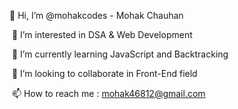 👋 Hi, I’m @mohakcodes - Mohak Chauhan

 👀 I’m interested in DSA & Web Development

 🌱 I’m currently learning JavaScript and Backtracking

 💫 I’m looking to collaborate in Front-End field

 📫 How to reach me : [mohak46812@gmail.com](mailto:mohak46812@gmail.com)

<!---
mohakcodes/mohakcodes is a ✨ special ✨ repository because its `README.md` (this file) appears on your GitHub profile.
You can click the Preview link to take a look at your changes.
--->
